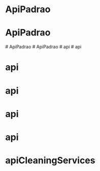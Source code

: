 # ApiPadrao
# ApiPadrao
#   A p i P a d r a o  
 #   A p i P a d r a o  
 #   a p i  
 # api
# api
# api
# api
# api
# apiCleaningServices
